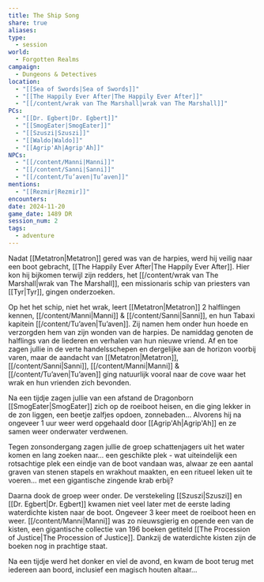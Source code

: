 ```yaml
---
title: The Ship Song
share: true
aliases: 
type:
  - session
world:
  - Forgotten Realms
campaign:
  - Dungeons & Detectives
location:
  - "[[Sea of Swords|Sea of Swords]]"
  - "[[The Happily Ever After|The Happily Ever After]]"
  - "[[/content/wrak van The Marshall|wrak van The Marshall]]"
PCs:
  - "[[Dr. Egbert|Dr. Egbert]]"
  - "[[SmogEater|SmogEater]]"
  - "[[Szuszi|Szuszi]]"
  - "[[Waldo|Waldo]]"
  - "[[Agrip'Ah|Agrip'Ah]]"
NPCs:
  - "[[/content/Manni|Manni]]"
  - "[[/content/Sanni|Sanni]]"
  - "[[/content/Tu’aven|Tu’aven]]"
mentions:
  - "[[Rezmir|Rezmir]]"
encounters: 
date: 2024-11-20
game_date: 1489 DR
session_num: 2
tags:
  - adventure
---
```


Nadat [[Metatron|Metatron]] gered was van de harpies, werd hij veilig naar een boot gebracht, [[The Happily Ever After|The Happily Ever After]]. Hier kon hij bijkomen terwijl zijn redders, het [[/content/wrak van The Marshall|wrak van The Marshall]], een missionaris schip van priesters van [[Tyr|Tyr]], gingen onderzoeken. 

Op het het schip, niet het wrak, leert [[Metatron|Metatron]] 2 halflingen kennen, [[/content/Manni|Manni]] & [[/content/Sanni|Sanni]], en hun Tabaxi kapitein [[/content/Tu’aven|Tu’aven]]. Zij namen hem onder hun hoede en verzorgden hem van zijn wonden van de harpies. De namiddag genoten de halflings van de liederen en verhalen van hun nieuwe vriend. Af en toe zagen jullie in de verte handelsschepen en dergelijke aan de horizon voorbij varen, maar de aandacht van [[Metatron|Metatron]], [[/content/Sanni|Sanni]], [[/content/Manni|Manni]] & [[/content/Tu’aven|Tu’aven]] ging natuurlijk vooral naar de cove waar het wrak en hun vrienden zich bevonden.

Na een tijdje zagen jullie van een afstand de Dragonborn [[SmogEater|SmogEater]] zich op de roeiboot heisen, en die ging lekker in de zon liggen, een beetje zalfjes opdoen, zonnebaden… Alvorens hij na ongeveer 1 uur weer werd opgehaald door [[Agrip'Ah|Agrip'Ah]] en ze samen weer onderwater verdwenen.

Tegen zonsondergang zagen jullie de groep schattenjagers uit het water komen en lang zoeken naar… een geschikte plek - wat uiteindelijk een rotsachtige plek een eindje van de boot vandaan was, alwaar ze een aantal graven van stenen stapels en wrakhout maakten, en een ritueel leken uit te voeren… met een gigantische zingende krab erbij?
 
Daarna dook de groep weer onder. De verstekeling [[Szuszi|Szuszi]] en [[Dr. Egbert|Dr. Egbert]] kwamen niet veel later met de eerste lading waterdichte kisten naar de boot. Ongeveer 3 keer meet de roeiboot heen en weer. [[/content/Manni|Manni]] was zo nieuwsgierig en opende een van de kisten, een gigantische collectie van 196 boeken getiteld [[The Procession of Justice|The Procession of Justice]]. Dankzij de waterdichte kisten zijn de boeken nog in prachtige staat.

Na een tijdje werd het  donker en viel de avond, en kwam de boot terug met iedereen aan boord, inclusief een magisch houten altaar…